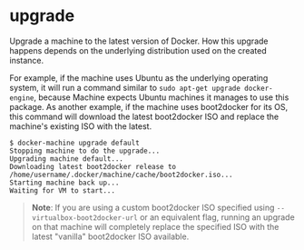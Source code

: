 <!--[metadata]>
+++
title = "upgrade"
description = "Upgrade Docker on a machine"
keywords = ["machine, upgrade, subcommand"]
[menu.main]
parent="smn_machine_subcmds"
+++
<![end-metadata]-->

# upgrade

Upgrade a machine to the latest version of Docker. How this upgrade happens
depends on the underlying distribution used on the created instance.

For example, if the machine uses Ubuntu as the underlying operating system, it
will run a command similar to `sudo apt-get upgrade docker-engine`, because
Machine expects Ubuntu machines it manages to use this package. As another
example, if the machine uses boot2docker for its OS, this command will download
the latest boot2docker ISO and replace the machine's existing ISO with the
latest.

    $ docker-machine upgrade default
    Stopping machine to do the upgrade...
    Upgrading machine default...
    Downloading latest boot2docker release to /home/username/.docker/machine/cache/boot2docker.iso...
    Starting machine back up...
    Waiting for VM to start...

> **Note**: If you are using a custom boot2docker ISO specified using
> `--virtualbox-boot2docker-url` or an equivalent flag, running an upgrade on
> that machine will completely replace the specified ISO with the latest
> "vanilla" boot2docker ISO available.
